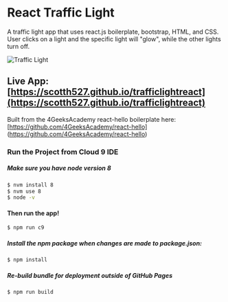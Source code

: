# React Traffic Light

A traffic light app that uses react.js boilerplate, bootstrap, HTML, and CSS. User clicks on a light and the specific light will "glow", while the other lights turn off.

![Traffic Light](https://hippolms-storage.s3.amazonaws.com/wiz/gifs/311529/5621.gif?AWSAccessKeyId=AKIAJXRM4YAH2A46K76A&Expires=1545076135&Signature=yHAk%2bhkbIt3OpMCjxikYpQJ5AfY=&response-content-disposition=attachment;%20filename=New%2520GIF.gif)

## Live App: [https://scotth527.github.io/trafficlightreact](https://scotth527.github.io/trafficlightreact)

Built from the 4GeeksAcademy react-hello boilerplate here: [https://github.com/4GeeksAcademy/react-hello] (https://github.com/4GeeksAcademy/react-hello)

### Run the Project from Cloud 9 IDE

##### Make sure you have node version 8
```sh
$ nvm install 8
$ nvm use 8
$ node -v
```

#### Then run the app!
```sh
$ npm run c9
```

##### Install the npm package when changes are made to package.json:
```sh
$ npm install
```

##### Re-build bundle for deployment outside of GitHub Pages

```sh
$ npm run build
```